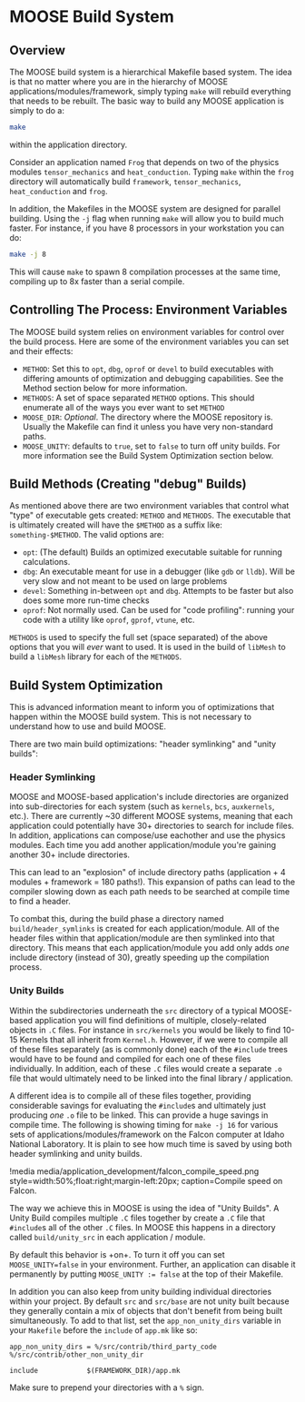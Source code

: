 # MOOSE Build System

## Overview

The MOOSE build system is a hierarchical Makefile based system.  The idea is that no matter where you
are in the hierarchy of MOOSE applications/modules/framework, simply typing `make` will rebuild
everything that needs to be rebuilt.  The basic way to build any MOOSE application is simply to do a:

```bash
make
```

within the application directory.

Consider an application named `Frog` that depends on two of the physics modules `tensor_mechanics`
and `heat_conduction`.  Typing `make` within the `frog` directory will automatically build
`framework`, `tensor_mechanics`, `heat_conduction` and `frog`.

In addition, the Makefiles in the MOOSE system are designed for parallel building.  Using the `-j`
flag when running `make` will allow you to build much faster.  For instance, if you have 8 processors
in your workstation you can do:

```bash
make -j 8
```

This will cause `make` to spawn 8 compilation processes at the same time, compiling up to 8x faster
than a serial compile.

## Controlling The Process: Environment Variables

The MOOSE build system relies on environment variables for control over the build process.  Here are
some of the environment variables you can set and their effects:

- `METHOD`: Set this to `opt`, `dbg`, `oprof` or `devel` to build executables with differing amounts
  of optimization and debugging capabilities.  See the Method section below for more information.
- `METHODS`: A set of space separated `METHOD` options.  This should enumerate all of the ways you
  ever want to set `METHOD`
- `MOOSE_DIR`: _Optional_.  The directory where the MOOSE repository is.  Usually the Makefile can
  find it unless you have very non-standard paths.
- `MOOSE_UNITY`: defaults to `true`, set to `false` to turn off unity builds.  For more information
  see the Build System Optimization section below.

## Build Methods (Creating "debug" Builds)

As mentioned above there are two environment variables that control what "type" of executable gets
created: `METHOD` and `METHODS`.  The executable that is ultimately created will have the `$METHOD`
as a suffix like: `something-$METHOD`.  The valid options are:

- `opt`: (The default) Builds an optimized executable suitable for running calculations.
- `dbg`: An executable meant for use in a debugger (like `gdb` or `lldb`).  Will be very slow and not
  meant to be used on large problems
- `devel`: Something in-between `opt` and `dbg`.  Attempts to be faster but also does some more
  run-time checks
- `oprof`: Not normally used.  Can be used for "code profiling": running your code with a utility
  like `oprof`, `gprof`, `vtune`, etc.

`METHODS` is used to specify the full set (space separated) of the above options that you will _ever_
want to used.  It is used in the build of `libMesh` to build a `libMesh` library for each of the
`METHODS`.

## Build System Optimization

This is advanced information meant to inform you of optimizations that happen within the MOOSE build
system.  This is not necessary to understand how to use and build MOOSE.

There are two main build optimizations: "header symlinking" and "unity builds":

### Header Symlinking

MOOSE and MOOSE-based application's include directories are organized into sub-directories for each
system (such as `kernels`, `bcs`, `auxkernels`, etc.).  There are currently ~30 different MOOSE
systems, meaning that each application could potentially have 30+ directories to search for include
files.  In addition, applications can compose/use eachother and use the physics modules.  Each time
you add another application/module you're gaining another 30+ include directories.

This can lead to an "explosion" of include directory paths (application + 4 modules + framework = 180
paths!).  This expansion of paths can lead to the compiler slowing down as each path needs to be
searched at compile time to find a header.

To combat this, during the build phase a directory named `build/header_symlinks` is created for each
application/module.  All of the header files within that application/module are then symlinked into
that directory.  This means that each application/module you add only adds _one_ include directory
(instead of 30), greatly speeding up the compilation process.

### Unity Builds

Within the subdirectories underneath the `src` directory of a typical MOOSE-based application you
will find definitions of multiple, closely-related objects in `.C` files.  For instance in
`src/kernels` you would be likely to find 10-15 Kernels that all inherit from `Kernel.h`.  However,
if we were to compile all of these files separately (as is commonly done) each of the `#include`
trees would have to be found and compiled for each one of these files individually.  In addition,
each of these `.C` files would create a separate `.o` file that would ultimately need to be linked
into the final library / application.

A different idea is to compile all of these files together, providing considerable savings for
evaluating the `#include`s and ultimately just producing _one_ `.o` file to be linked.  This can
provide a huge savings in compile time.  The following is showing timing for `make -j 16` for various
sets of applications/modules/framework on the Falcon computer at Idaho National Laboratory.  It is
plain to see how much time is saved by using both header symlinking and unity builds.

!media media/application_development/falcon_compile_speed.png
        style=width:50%;float:right;margin-left:20px;
       caption=Compile speed on Falcon.

The way we achieve this in MOOSE is using the idea of "Unity Builds".  A Unity Build compiles
multiple `.C` files together by create a `.C` file that `#include`s all of the other `.C` files.  In
MOOSE this happens in a directory called `build/unity_src` in each application / module.

By default this behavior is +on+.  To turn it off you can set `MOOSE_UNITY=false` in your
environment.  Further, an application can disable it permanently by putting `MOOSE_UNITY := false` at
the top of their Makefile.

In addition you can also keep from unity building individual directories within your project.  By
default `src` and `src/base` are not unity built because they generally contain a mix of objects that
don't benefit from being built simultaneously.  To add to that list, set the `app_non_unity_dirs`
variable in your `Makefile` before the `include` of `app.mk` like so:

```
app_non_unity_dirs = %/src/contrib/third_party_code %/src/contrib/other_non_unity_dir

include            $(FRAMEWORK_DIR)/app.mk
```

Make sure to prepend your directories with a `%` sign.

